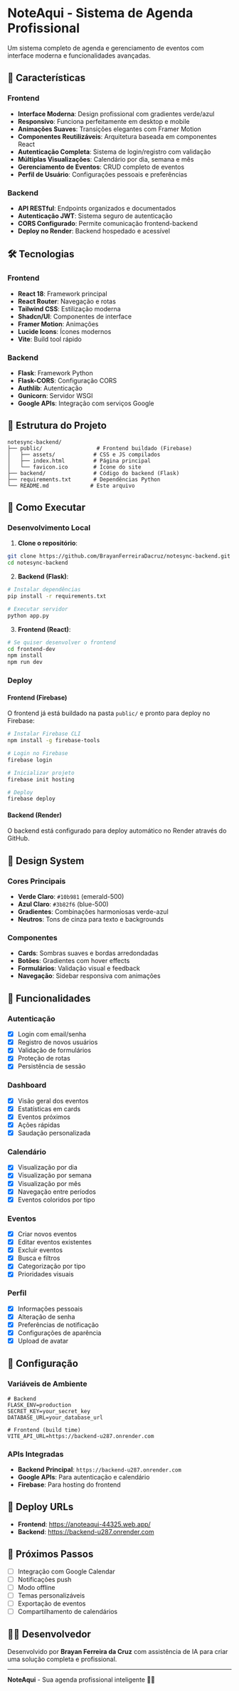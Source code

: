 # NoteAqui - Sistema de Agenda Profissional

Um sistema completo de agenda e gerenciamento de eventos com interface moderna e funcionalidades avançadas.

## 🚀 Características

### Frontend
- **Interface Moderna**: Design profissional com gradientes verde/azul
- **Responsivo**: Funciona perfeitamente em desktop e mobile
- **Animações Suaves**: Transições elegantes com Framer Motion
- **Componentes Reutilizáveis**: Arquitetura baseada em componentes React
- **Autenticação Completa**: Sistema de login/registro com validação
- **Múltiplas Visualizações**: Calendário por dia, semana e mês
- **Gerenciamento de Eventos**: CRUD completo de eventos
- **Perfil de Usuário**: Configurações pessoais e preferências

### Backend
- **API RESTful**: Endpoints organizados e documentados
- **Autenticação JWT**: Sistema seguro de autenticação
- **CORS Configurado**: Permite comunicação frontend-backend
- **Deploy no Render**: Backend hospedado e acessível

## 🛠️ Tecnologias

### Frontend
- **React 18**: Framework principal
- **React Router**: Navegação e rotas
- **Tailwind CSS**: Estilização moderna
- **Shadcn/UI**: Componentes de interface
- **Framer Motion**: Animações
- **Lucide Icons**: Ícones modernos
- **Vite**: Build tool rápido

### Backend
- **Flask**: Framework Python
- **Flask-CORS**: Configuração CORS
- **Authlib**: Autenticação
- **Gunicorn**: Servidor WSGI
- **Google APIs**: Integração com serviços Google

## 📁 Estrutura do Projeto

```
notesync-backend/
├── public/                 # Frontend buildado (Firebase)
│   ├── assets/            # CSS e JS compilados
│   ├── index.html         # Página principal
│   └── favicon.ico        # Ícone do site
├── backend/               # Código do backend (Flask)
├── requirements.txt       # Dependências Python
└── README.md             # Este arquivo
```

## 🚀 Como Executar

### Desenvolvimento Local

1. **Clone o repositório**:
```bash
git clone https://github.com/BrayanFerreiraDacruz/notesync-backend.git
cd notesync-backend
```

2. **Backend (Flask)**:
```bash
# Instalar dependências
pip install -r requirements.txt

# Executar servidor
python app.py
```

3. **Frontend (React)**:
```bash
# Se quiser desenvolver o frontend
cd frontend-dev
npm install
npm run dev
```

### Deploy

#### Frontend (Firebase)
O frontend já está buildado na pasta `public/` e pronto para deploy no Firebase:

```bash
# Instalar Firebase CLI
npm install -g firebase-tools

# Login no Firebase
firebase login

# Inicializar projeto
firebase init hosting

# Deploy
firebase deploy
```

#### Backend (Render)
O backend está configurado para deploy automático no Render através do GitHub.

## 🎨 Design System

### Cores Principais
- **Verde Claro**: `#10b981` (emerald-500)
- **Azul Claro**: `#3b82f6` (blue-500)
- **Gradientes**: Combinações harmoniosas verde-azul
- **Neutros**: Tons de cinza para texto e backgrounds

### Componentes
- **Cards**: Sombras suaves e bordas arredondadas
- **Botões**: Gradientes com hover effects
- **Formulários**: Validação visual e feedback
- **Navegação**: Sidebar responsiva com animações

## 📱 Funcionalidades

### Autenticação
- [x] Login com email/senha
- [x] Registro de novos usuários
- [x] Validação de formulários
- [x] Proteção de rotas
- [x] Persistência de sessão

### Dashboard
- [x] Visão geral dos eventos
- [x] Estatísticas em cards
- [x] Eventos próximos
- [x] Ações rápidas
- [x] Saudação personalizada

### Calendário
- [x] Visualização por dia
- [x] Visualização por semana
- [x] Visualização por mês
- [x] Navegação entre períodos
- [x] Eventos coloridos por tipo

### Eventos
- [x] Criar novos eventos
- [x] Editar eventos existentes
- [x] Excluir eventos
- [x] Busca e filtros
- [x] Categorização por tipo
- [x] Prioridades visuais

### Perfil
- [x] Informações pessoais
- [x] Alteração de senha
- [x] Preferências de notificação
- [x] Configurações de aparência
- [x] Upload de avatar

## 🔧 Configuração

### Variáveis de Ambiente

```env
# Backend
FLASK_ENV=production
SECRET_KEY=your_secret_key
DATABASE_URL=your_database_url

# Frontend (build time)
VITE_API_URL=https://backend-u287.onrender.com
```

### APIs Integradas
- **Backend Principal**: `https://backend-u287.onrender.com`
- **Google APIs**: Para autenticação e calendário
- **Firebase**: Para hosting do frontend

## 🚀 Deploy URLs

- **Frontend**: https://anoteaqui-44325.web.app/
- **Backend**: https://backend-u287.onrender.com

## 📝 Próximos Passos

- [ ] Integração com Google Calendar
- [ ] Notificações push
- [ ] Modo offline
- [ ] Temas personalizáveis
- [ ] Exportação de eventos
- [ ] Compartilhamento de calendários

## 👨‍💻 Desenvolvedor

Desenvolvido por **Brayan Ferreira da Cruz** com assistência de IA para criar uma solução completa e profissional.

---

**NoteAqui** - Sua agenda profissional inteligente 📅✨